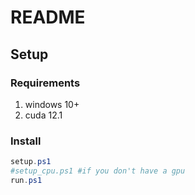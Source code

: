 
# README

## Setup

### Requirements
1. windows 10+
2. cuda 12.1

### Install 
```powershell
setup.ps1
#setup_cpu.ps1 #if you don't have a gpu
run.ps1
```
